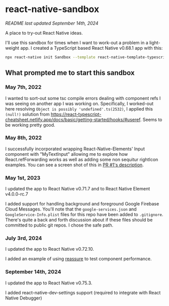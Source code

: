 # react-native-sandbox

_README last updated September 14th, 2024_

A place to try-out React Native ideas.

I'll use this sandbox for times when I want to work-out a problem in a light-weight app. I created a TypeScript based React Native v0.68.1 app with this:

```bash
npx react-native init Sandbox --template react-native-template-typescript
```

## What prompted me to start this sandbox

### May 7th, 2022

I wanted to sort-out some tsc compile errors dealing with component refs I was seeing on another app I was working on. Specifically, I worked-out here resolving `Object is possibly 'undefined'.ts(2532)`, I applied this `(null!)` solution from https://react-typescript-cheatsheet.netlify.app/docs/basic/getting-started/hooks/#useref. Seems to be working pretty good.

### May 8th, 2022

I successfully incorporated wrapping React-Native-Elements' Input component with "MyTextInput" allowing me to explore how React.refForwarding works as well as adding some non sequitur rightIcon examples. You can see a screen shot of this in [PR #1's description](https://github.com/jkoutavas/react-native-sandbox/pull/1).

### May 1st, 2023

I updated the app to React Native v0.71.7 and to React Native Element v4.0.0-rc.7

I added support for handling background and foreground Google Firebase Cloud Messages. You'll note that the `google-services.json` and `GoogleService-Info.plist` files for this repo have been added to `.gitignore`. There's quite a back and forth discussion about if these files should be committed to public git repos. I chose the safe path.

### July 3rd, 2024

I updated the app to React Native v0.72.10.

I added an example of using [reassure](https://github.com/callstack/reassure) to test component performance.

### September 14th, 2024

I updated the app to React Native v0.75.3.

I added react-native-dev-settings support (required to integrate with React Native Debugger)
